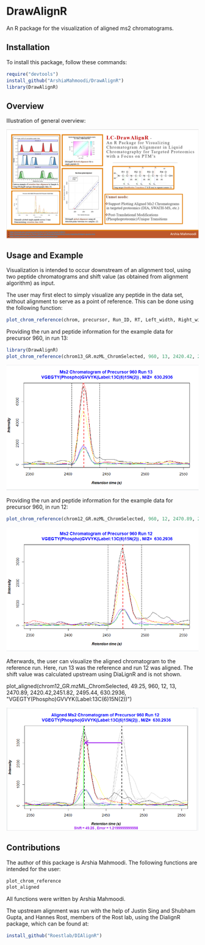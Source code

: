 # DrawAlignR

An R package for the visualization of aligned ms2 chromatograms.

## Installation

To install this package, follow these commands:

``` r
require("devtools")
install_github("ArshiaMahmoodi/DrawAlignR")
library(DrawAlignR)
```

## Overview

Illustration of general overview:

![](./inst/extdata/MAHMOODI_A_A1.PNG)

## Usage and Example

Visualization is intended to occur downstream of an alignment tool, using two peptide chromatograms and shift value
(as obtained from alignment algorithm) as input.

The user may first elect to simply visualize any peptide in the data set, without alignment to serve as a point of
reference. This can be done using the following function:

``` r
plot_chrom_reference(chrom, precursor, Run_ID, RT, Left_width, Right_width, mz, sequence)
```

Providing the run and peptide information for the example data for precursor 960, in run 13:

``` r
library(DrawAlignR)
plot_chrom_reference(chrom13_GR.mzML_ChromSelected, 960, 13, 2420.42, 2404.61, 2440.96, 630.2936, "VGEGTY(Phospho)GVVYK(Label:13C(6)15N(2))")
```

![](./inst/extdata/Precursor_960_Run13.PNG)

Providing the run and peptide information for the example data for precursor 960, in run 12:


``` r
plot_chrom_reference(chrom12_GR.mzML_ChromSelected, 960, 12, 2470.89, 2451.82, 2495.44, 630.2936, "VGEGTY(Phospho)GVVYK(Label:13C(6)15N(2))")
```

![](./inst/extdata/Precursor_960_Run12.PNG)


Afterwards, the user can visualize the aligned chromatogram to the reference run. Here, run 13 was the reference
and run 12 was aligned. The shift value was calculated upstream using DiaLignR and is not shown.


plot_aligned(chrom12_GR.mzML_ChromSelected, 49.25, 960, 12, 13, 2470.89, 2420.42,2451.82, 2495.44, 630.2936, "VGEGTY(Phospho)GVVYK(Label:13C(6)15N(2))")

![](./inst/extdata/Precursor_960_Run12_Aligned.PNG)


## Contributions

The author of this package is Arshia Mahmoodi. The following functions are intended for the user:

``` r
plot_chrom_reference
plot_aligned
```

All functions were written by Arshia Mahmoodi.

The upstream alignment was run with the help of Justin Sing and Shubham Gupta, and Hannes Rost, members of the Rost lab,
using the DialignR package, which can be found at:

``` r
install_github("Roestlab/DIAlignR")
```
